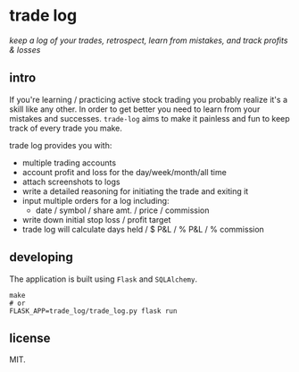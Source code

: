 # trade log

_keep a log of your trades, retrospect, learn from mistakes, and track profits & losses_

## intro

If you're learning / practicing active stock trading you probably realize it's
a skill like any other. In order to get better you need to learn from your
mistakes and successes. `trade-log` aims to make it painless and fun to keep
track of every trade you make.

trade log provides you with:

- multiple trading accounts
- account profit and loss for the day/week/month/all time
- attach screenshots to logs
- write a detailed reasoning for initiating the trade and exiting it
- input multiple orders for a log including:
  - date / symbol / share amt. / price / commission
- write down initial stop loss / profit target
- trade log will calculate days held / $ P&L / % P&L / % commission

## developing

The application is built using `Flask` and `SQLAlchemy`.

```
make
# or
FLASK_APP=trade_log/trade_log.py flask run
```

## license

MIT.
